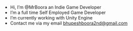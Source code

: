 -  Hi, I’m @MrBoora an Indie Game Developer
-  I’m a full time Self Employed Game Developer 
-  I’m currently working with Unity Engine 
-  Contact me via my email bhupeshboora2nd@gmail.com

